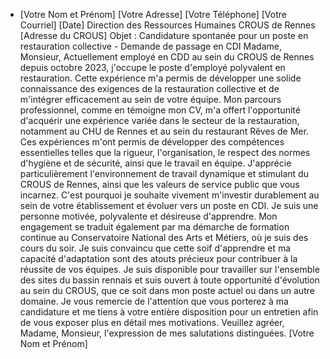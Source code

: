 - [Votre Nom et Prénom]
  [Votre Adresse]
  [Votre Téléphone]
  [Votre Courriel]
  [Date]
  Direction des Ressources Humaines
  CROUS de Rennes
  [Adresse du CROUS]
  Objet : Candidature spontanée pour un poste en restauration collective - Demande de passage en CDI
  Madame, Monsieur,
  Actuellement employé en CDD au sein du CROUS de Rennes depuis octobre 2023, j'occupe le poste d'employé polyvalent en restauration. Cette expérience m'a permis de développer une solide connaissance des exigences de la restauration collective et de m'intégrer efficacement au sein de votre équipe.
  Mon parcours professionnel, comme en témoigne mon CV, m'a offert l'opportunité d'acquérir une expérience variée dans le secteur de la restauration, notamment au CHU de Rennes et au sein du restaurant Rêves de Mer. Ces expériences m'ont permis de développer des compétences essentielles telles que la rigueur, l'organisation, le respect des normes d'hygiène et de sécurité, ainsi que le travail en équipe.
  J'apprécie particulièrement l'environnement de travail dynamique et stimulant du CROUS de Rennes, ainsi que les valeurs de service public que vous incarnez. C'est pourquoi je souhaite vivement m'investir durablement au sein de votre établissement et évoluer vers un poste en CDI.
  Je suis une personne motivée, polyvalente et désireuse d'apprendre. Mon engagement se traduit également par ma démarche de formation continue au Conservatoire National des Arts et Métiers, où je suis des cours du soir. Je suis convaincu que cette soif d'apprendre et ma capacité d'adaptation sont des atouts précieux pour contribuer à la réussite de vos équipes.
  Je suis disponible pour travailler sur l'ensemble des sites du bassin rennais et suis ouvert à toute opportunité d'évolution au sein du CROUS, que ce soit dans mon poste actuel ou dans un autre domaine.
  Je vous remercie de l'attention que vous porterez à ma candidature et me tiens à votre entière disposition pour un entretien afin de vous exposer plus en détail mes motivations.
  Veuillez agréer, Madame, Monsieur, l'expression de mes salutations distinguées.
  [Votre Nom et Prénom]